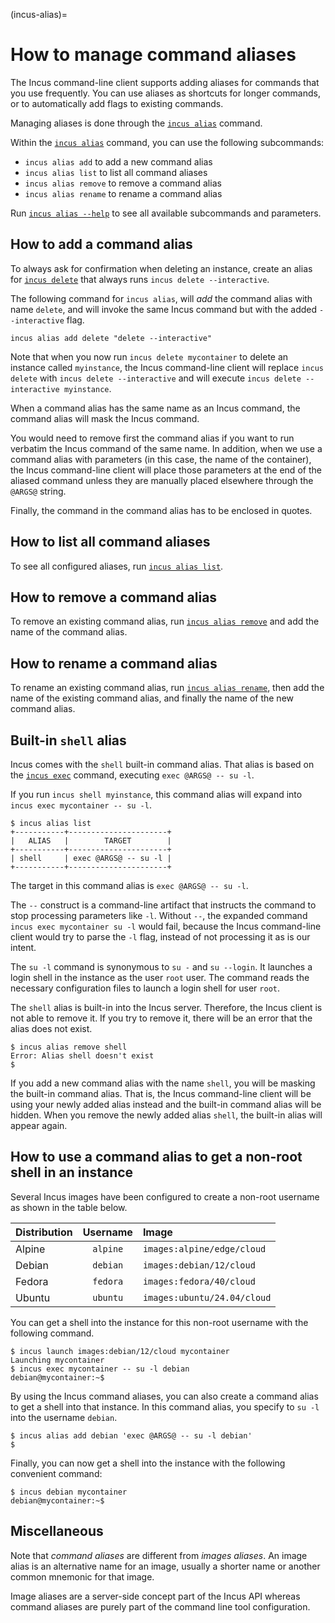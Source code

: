 (incus-alias)=
# How to manage command aliases

The Incus command-line client supports adding aliases for commands that you use frequently.
You can use aliases as shortcuts for longer commands, or to automatically add flags to existing commands.

Managing aliases is done through the [`incus alias`](incus_alias.md) command.

Within the [`incus alias`](incus_alias.md) command, you can use the following subcommands:

- `incus alias add` to add a new command alias
- `incus alias list` to list all command aliases
- `incus alias remove` to remove a command alias
- `incus alias rename` to rename a command alias

Run [`incus alias --help`](incus_alias.md) to see all available subcommands and parameters.

## How to add a command alias

To always ask for confirmation when deleting an instance, create an alias for
[`incus delete`](incus_delete.md) that always runs `incus delete --interactive`.

The following command for `incus alias`, will _add_ the command alias with name `delete`,
and will invoke the same Incus command but with the added `--interactive` flag.

    incus alias add delete "delete --interactive"

Note that when you now run `incus delete mycontainer` to delete an instance called `myinstance`,
the Incus command-line client will replace `incus delete` with `incus delete --interactive`
and will execute `incus delete --interactive myinstance`.

When a command alias has the same name as an Incus command, the command alias will mask the Incus command.

You would need to remove first the command alias if you want to run verbatim the Incus command of the same name.
In addition, when we use a command alias with parameters (in this case, the name of the container),
the Incus command-line client will place those parameters at the end of
the aliased command unless they are manually placed elsewhere through the `@ARGS@` string.

Finally, the command in the command alias has to be enclosed in quotes.

## How to list all command aliases

To see all configured aliases, run [`incus alias list`](incus_alias_list.md).

## How to remove a command alias

To remove an existing command alias, run [`incus alias remove`](incus_alias_remove.md)
and add the name of the command alias.

## How to rename a command alias

To rename an existing command alias, run [`incus alias rename`](incus_alias_rename.md),
then add the name of the existing command alias, and finally the name of the new command alias.

## Built-in `shell` alias

Incus comes with the `shell` built-in command alias. That alias is based on the
[`incus exec`](incus_exec.md) command, executing `exec @ARGS@ -- su -l`.

If you run `incus shell myinstance`, this command alias will expand into `incus exec mycontainer -- su -l`.

```
$ incus alias list
+-----------+----------------------+
|   ALIAS   |        TARGET        |
+-----------+----------------------+
| shell     | exec @ARGS@ -- su -l |
+-----------+----------------------+
```

The target in this command alias is `exec @ARGS@ -- su -l`.

The `--` construct is a command-line artifact that instructs the command to stop processing parameters like `-l`.
Without `--`, the expanded command `incus exec mycontainer su -l` would fail,
because the Incus command-line client would try to parse the `-l` flag, instead of not processing it as is our intent.

The `su -l` command is synonymous to `su -` and `su --login`.
It launches a login shell in the instance as the user `root` user.
The command reads the necessary configuration files to launch a login shell for user `root`.

The `shell` alias is built-in into the Incus server. Therefore, the Incus client is not able to remove it.
If you try to remove it, there will be an error that the alias does not exist.

```
$ incus alias remove shell
Error: Alias shell doesn't exist
$
```

If you add a new command alias with the name `shell`, you will be masking the built-in command alias.
That is, the Incus command-line client will be using your newly added alias instead and the built-in
command alias will be hidden. When you remove the newly added alias `shell`, the built-in alias will appear again.

## How to use a command alias to get a non-root shell in an instance

Several Incus images have been configured to create a non-root username as shown in the table below.

| Distribution          | Username         | Image |
| :----------- | :--------------: | :----------- |
| Alpine | `alpine` | `images:alpine/edge/cloud` |
| Debian | `debian` | `images:debian/12/cloud` |
| Fedora | `fedora` | `images:fedora/40/cloud` |
| Ubuntu | `ubuntu` | `images:ubuntu/24.04/cloud` |

You can get a shell into the instance for this non-root username with the following command.

```
$ incus launch images:debian/12/cloud mycontainer
Launching mycontainer
$ incus exec mycontainer -- su -l debian
debian@mycontainer:~$
```

By using the Incus command aliases, you can also create a command alias to get a shell into that instance.
In this command alias, you specify to `su -l` into the username `debian`.

```
$ incus alias add debian 'exec @ARGS@ -- su -l debian'
$
```

Finally, you can now get a shell into the instance with the following convenient command:

```
$ incus debian mycontainer
debian@mycontainer:~$
```

## Miscellaneous

Note that _command aliases_ are different from _images aliases_.
An image alias is an alternative name for an image, usually a shorter name or another common mnemonic for that image.

Image aliases are a server-side concept part of the Incus API whereas command aliases are purely part of the command line tool configuration.
